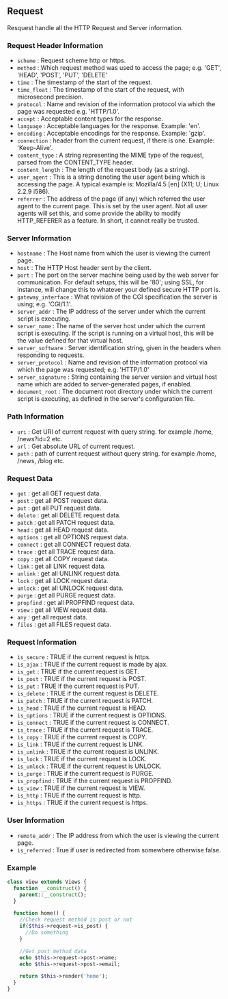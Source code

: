 ## Request

  Resquest handle all the HTTP Request and Server information.

### Request Header Information

  - `scheme` : Request scheme http or https.
  - `method` : Which request method was used to access the page; e.g. 'GET', 'HEAD', 'POST', 'PUT', 'DELETE'
  - `time` : The timestamp of the start of the request.
  - `time_float` : The timestamp of the start of the request, with microsecond precision.
  - `protocol` : Name and revision of the information protocol via which the page was requested e.g. 'HTTP/1.0'.
  - `accept` : Acceptable content types for the response. 
  - `language` : Acceptable languages for the response. Example: 'en'.
  - `encoding` : Acceptable encodings for the response. Example: 'gzip'.
  - `connection` : header from the current request, if there is one. Example: 'Keep-Alive'.
  - `content_type` : A string representing the MIME type of the request, parsed from the CONTENT_TYPE header.
  - `content_length` : The length of the request body (as a string).
  - `user_agent` : This is a string denoting the user agent being which is accessing the page. A typical example is: Mozilla/4.5 [en] (X11; U; Linux 2.2.9 i586).
  - `referrer` : The address of the page (if any) which referred the user agent to the current page. This is set by the user agent. Not all user agents will set this, and some provide the ability to modify HTTP_REFERER as a feature. In short, it cannot really be trusted.

### Server Information

  - `hostname` : The Host name from which the user is viewing the current page.
  - `host` : The HTTP Host header sent by the client.
  - `port` : The port on the server machine being used by the web server for communication. For default setups, this will be '80'; using SSL, for instance, will change this to whatever your defined secure HTTP port is.
  - `gateway_interface` : What revision of the CGI specification the server is using; e.g. 'CGI/1.1'.
  - `server_addr` : The IP address of the server under which the current script is executing.
  - `server_name` : The name of the server host under which the current script is executing. If the script is running on a virtual host, this will be the value defined for that virtual host.
  - `server_software` : Server identification string, given in the headers when responding to requests.
  - `server_protocol` : Name and revision of the information protocol via which the page was requested; e.g. 'HTTP/1.0'
  - `server_signature` : String containing the server version and virtual host name which are added to server-generated pages, if enabled.
  - `document_root` : The document root directory under which the current script is executing, as defined in the server's configuration file.

### Path Information

  - `uri` : Get URI of current request with query string. for example /home, /news?id=2 etc.
  - `url` : Get absolute URL of current request.
  - `path` : path of current request without query string. for example /home, /news, /blog etc.

### Request Data

  - `get` : get all GET request data.
  - `post` : get all POST request data.
  - `put` : get all PUT request data.
  - `delete` : get all DELETE request data.
  - `patch` : get all PATCH request data.
  - `head` : get all HEAD request data.
  - `options` : get all OPTIONS request data.
  - `connect` : get all CONNECT request data.
  - `trace` : get all TRACE request data.
  - `copy` : get all COPY request data.
  - `link` : get all LINK request data.
  - `unlink` : get all UNLINK request data.
  - `lock` : get all LOCK request data.
  - `unlock` : get all UNLOCK request data.
  - `purge` : get all PURGE request data.
  - `propfind` : get all PROPFIND request data.
  - `view` : get all VIEW request data.
  - `any` : get all request data.
  - `files` : get all FILES request data.

### Request Information

  - `is_secure` : TRUE if the current request is https.
  - `is_ajax` : TRUE if the current request is made by ajax.
  - `is_get` : TRUE if the current request is GET.
  - `is_post` : TRUE if the current request is POST.
  - `is_put` : TRUE if the current request is PUT.
  - `is_delete` : TRUE if the current request is DELETE.
  - `is_patch` : TRUE if the current request is PATCH.
  - `is_head` : TRUE if the current request is HEAD.
  - `is_options` : TRUE if the current request is OPTIONS.
  - `is_connect` : TRUE if the current request is CONNECT.
  - `is_trace` : TRUE if the current request is TRACE.
  - `is_copy` : TRUE if the current request is COPY.
  - `is_link` : TRUE if the current request is LINK.
  - `is_unlink` : TRUE if the current request is UNLINK.
  - `is_lock` : TRUE if the current request is LOCK.
  - `is_unlock` : TRUE if the current request is UNLOCK.
  - `is_purge` : TRUE if the current request is PURGE.
  - `is_propfind` : TRUE if the current request is PROPFIND.
  - `is_view` : TRUE if the current request is VIEW.
  - `is_http` : TRUE if the current request is http.
  - `is_https` : TRUE if the current request is https.

### User Information

  - `remote_addr` : The IP address from which the user is viewing the current page.
  - `is_referred` : True if user is redirected from somewhere otherwise false.

### Example

```php
class view extends Views {
  function __construct() {
    parent::__construct();
  }

  function home() {
    //Check request method is post or not
    if($this->request->is_post) {
      //Do something
    }

    //Get post method data
    echo $this->request->post->name;
    echo $this->request->post->email;

    return $this->render('home');
  }
}
```
